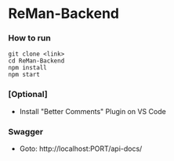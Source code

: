 # ReMan-Backend
### How to run
```
git clone <link>
cd ReMan-Backend
npm install
npm start
```
### [Optional] 
- Install "Better Comments" Plugin on VS Code

### Swagger
- Goto: http://localhost:PORT/api-docs/
